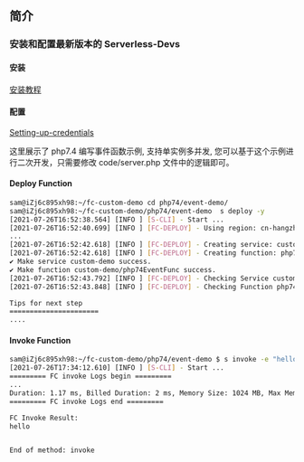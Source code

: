 ## 简介

### 安装和配置最新版本的 Serverless-Devs

#### 安装

[安装教程](https://github.com/devsapp/fc/blob/main/docs/Getting-started/Install-tutorial.md)

#### 配置

[Setting-up-credentials](https://github.com/devsapp/fc/blob/main/docs/Getting-started/Setting-up-credentials.md)

这里展示了 php7.4 编写事件函数示例, 支持单实例多并发, 您可以基于这个示例进行二次开发，只需要修改 code/server.php 文件中的逻辑即可。

#### Deploy Function

```bash
sam@iZj6c895xh98:~/fc-custom-demo cd php74/event-demo/
sam@iZj6c895xh98:~/fc-custom-demo/php74/event-demo  s deploy -y
[2021-07-26T16:52:38.564] [INFO ] [S-CLI] - Start ...
[2021-07-26T16:52:40.699] [INFO ] [FC-DEPLOY] - Using region: cn-hangzhou
...
[2021-07-26T16:52:42.618] [INFO ] [FC-DEPLOY] - Creating service: custom-demo
[2021-07-26T16:52:42.618] [INFO ] [FC-DEPLOY] - Creating function: php74EventFunc
✔ Make service custom-demo success.
✔ Make function custom-demo/php74EventFunc success.
[2021-07-26T16:52:43.792] [INFO ] [FC-DEPLOY] - Checking Service custom-demo exists
[2021-07-26T16:52:43.848] [INFO ] [FC-DEPLOY] - Checking Function php74EventFunc exists

Tips for next step
======================
....
```

#### Invoke Function

```bash
sam@iZj6c895xh98:~/fc-custom-demo/php74/event-demo $ s invoke -e "hello"
[2021-07-26T17:34:12.610] [INFO ] [S-CLI] - Start ...
========= FC invoke Logs begin =========
...
Duration: 1.17 ms, Billed Duration: 2 ms, Memory Size: 1024 MB, Max Memory Used: 78.60 MB
========= FC invoke Logs end =========

FC Invoke Result:
hello


End of method: invoke
```
